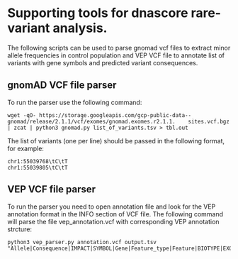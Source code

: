 # Supporting tools for dnascore rare-variant analysis.

The following scripts can be used to parse gnomad vcf files to extract minor allele frequencies in control population and 
VEP VCF file to annotate list of variants with gene symbols and predicted variant consequences.

## gnomAD VCF file parser

To run the parser use the following command:

    wget -qO- https://storage.googleapis.com/gcp-public-data--gnomad/release/2.1.1/vcf/exomes/gnomad.exomes.r2.1.1.    sites.vcf.bgz | zcat | python3 gnomad.py list_of_variants.tsv > tbl.out

The list of variants (one per line) should be passed in the following format, for example:

    chr1:55039768\tC\tT
    chr1:55039805\tC\tT


## VEP VCF file parser

To run the parser you need to open annotation file and look for the VEP annotation format in the INFO section of
VCF file. The following command will parse the file vep_annotation.vcf with corresponding VEP annotation strcture:

    python3 vep_parser.py annotation.vcf output.tsv "Allele|Consequence|IMPACT|SYMBOL|Gene|Feature_type|Feature|BIOTYPE|EXON|INTRON|HGVSc|HGVSp|cDNA_position|CDS_position|Protein_position|Amino_acids|Codons|Existing_variation|DISTANCE|STRAND|FLAGS|VARIANT_CLASS|SYMBOL_SOURCE|HGNC_ID|CANONICAL|REFSEQ_MATCH|SOURCE|GIVEN_REF|USED_REF|BAM_EDIT"
